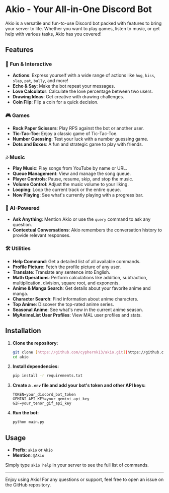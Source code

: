# Akio - Your All-in-One Discord Bot

Akio is a versatile and fun-to-use Discord bot packed with features to bring your server to life. Whether you want to play games, listen to music, or get help with various tasks, Akio has you covered!

## Features

### 🎉 Fun & Interactive
* **Actions**: Express yourself with a wide range of actions like `hug`, `kiss`, `slap`, `pat`, `bully`, and more!
* **Echo & Say**: Make the bot repeat your messages.
* **Love Calculator**: Calculate the love percentage between two users.
* **Drawing Ideas**: Get creative with drawing challenges.
* **Coin Flip**: Flip a coin for a quick decision.

### 🎮 Games
* **Rock Paper Scissors**: Play RPS against the bot or another user.
* **Tic-Tac-Toe**: Enjoy a classic game of Tic-Tac-Toe.
* **Number Guessing**: Test your luck with a number guessing game.
* **Dots and Boxes**: A fun and strategic game to play with friends.

### 🎶 Music
* **Play Music**: Play songs from YouTube by name or URL.
* **Queue Management**: View and manage the song queue.
* **Player Controls**: Pause, resume, skip, and stop the music.
* **Volume Control**: Adjust the music volume to your liking.
* **Looping**: Loop the current track or the entire queue.
* **Now Playing**: See what's currently playing with a progress bar.

### 🤖 AI-Powered
* **Ask Anything**: Mention Akio or use the `query` command to ask any question.
* **Contextual Conversations**: Akio remembers the conversation history to provide relevant responses.

### 🛠️ Utilities
* **Help Command**: Get a detailed list of all available commands.
* **Profile Picture**: Fetch the profile picture of any user.
* **Translate**: Translate any sentence into English.
* **Math Operations**: Perform calculations like addition, subtraction, multiplication, division, square root, and exponents.
* **Anime & Manga Search**: Get details about your favorite anime and manga.
* **Character Search**: Find information about anime characters.
* **Top Anime**: Discover the top-rated anime series.
* **Seasonal Anime**: See what's new in the current anime season.
* **MyAnimeList User Profiles**: View MAL user profiles and stats.

## Installation

1.  **Clone the repository:**
    ```sh
    git clone [https://github.com/cyphernk13/akio.git](https://github.com/cyphernk13/akio.git)
    cd akio
    ```
2.  **Install dependencies:**
    ```sh
    pip install -r requirements.txt
    ```
3.  **Create a `.env` file and add your bot's token and other API keys:**
    ```
    TOKEN=your_discord_bot_token
    GEMINI_API_KEY=your_gemini_api_key
    GIF=your_tenor_gif_api_key
    ```
4.  **Run the bot:**
    ```sh
    python main.py
    ```

## Usage

* **Prefix**: `akio` or `Akio`
* **Mention**: `@Akio`

Simply type `akio help` in your server to see the full list of commands.

---

Enjoy using Akio! For any questions or support, feel free to open an issue on the GitHub repository.